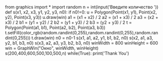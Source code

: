 from graphics import *
import random
n = int(input('Введите количество '))
def s(x1, x2, x3, y1, y2, y3, n0):
	if n0!=0:
		u = Polygon(Point(x1, y1), Point(x2, y2), Point(x3, y3))
		u.draw(win)
		a1 = (x1 + x2) / 2
		a2 = (x1 + x3) / 2
		a3 = (x2 + x3) / 2
		b1 = (y1 + y2) / 2
		b2 = (y1 + y3) / 2
		b3 = (y2 + y3) / 2
		t = Polygon(Point(a1, b1), Point(a2, b2), Point(a3, b3))
		t.setFill(color_rgb(random.randint(0,255),random.randint(0,255),random.randint(0,255)))
		t.draw(win)
		n0 = n0-1
		s(x1, a1, a2, y1, b1, b2, n0)
		s(x2, a1, a3, y2, b1, b3, n0)
		s(x3, a2, a3, y3, b2, b3, n0)
winWidth = 800
winHeight = 600
win = GraphWin("Окно", winWidth, winHeight)
s(200,400,600,500,100,500,n)
while(True):
	print('Thank You')

